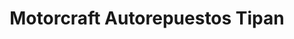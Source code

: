 ---
title: "Motorcraft Autorepuestos Tipan"
url: /quito/motorcraft-autorepuestos-tipan/
shop: Autoteile
---
